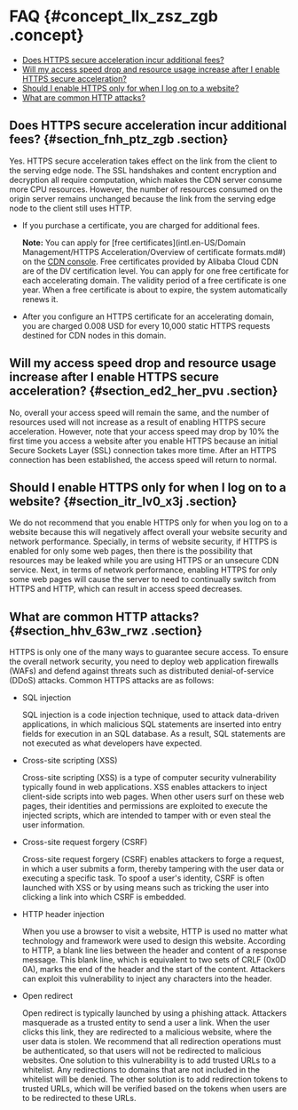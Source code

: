 # FAQ {#concept_llx_zsz_zgb .concept}

-   [Does HTTPS secure acceleration incur additional fees?](#section_fnh_ptz_zgb)
-   [Will my access speed drop and resource usage increase after I enable HTTPS secure acceleration?](#section_ed2_her_pvu)
-   [Should I enable HTTPS only for when I log on to a website?](#section_itr_lv0_x3j)
-   [What are common HTTP attacks?](#section_hhv_63w_rwz)

## Does HTTPS secure acceleration incur additional fees? {#section_fnh_ptz_zgb .section}

Yes. HTTPS secure acceleration takes effect on the link from the client to the serving edge node. The SSL handshakes and content encryption and decryption all require computation, which makes the CDN server consume more CPU resources. However, the number of resources consumed on the origin server remains unchanged because the link from the serving edge node to the client still uses HTTP.

-   If you purchase a certificate, you are charged for additional fees.

    **Note:** You can apply for [free certificates](intl.en-US/Domain Management/HTTPS Acceleration/Overview of certificate formats.md#) on the [CDN console](https://cdnnext.console.aliyun.com). Free certificates provided by Alibaba Cloud CDN are of the DV certification level. You can apply for one free certificate for each accelerating domain. The validity period of a free certificate is one year. When a free certificate is about to expire, the system automatically renews it.

-   After you configure an HTTPS certificate for an accelerating domain, you are charged 0.008 USD for every 10,000 static HTTPS requests destined for CDN nodes in this domain.

## Will my access speed drop and resource usage increase after I enable HTTPS secure acceleration? {#section_ed2_her_pvu .section}

No, overall your access speed will remain the same, and the number of resources used will not increase as a result of enabling HTTPS secure acceleration. However, note that your access speed may drop by 10% the first time you access a website after you enable HTTPS because an initial Secure Sockets Layer \(SSL\) connection takes more time. After an HTTPS connection has been established, the access speed will return to normal.

## Should I enable HTTPS only for when I log on to a website? {#section_itr_lv0_x3j .section}

We do not recommend that you enable HTTPS only for when you log on to a website because this will negatively affect overall your website security and network performance. Specially, in terms of website security, if HTTPS is enabled for only some web pages, then there is the possibility that resources may be leaked while you are using HTTPS or an unsecure CDN service. Next, in terms of network performance, enabling HTTPS for only some web pages will cause the server to need to continually switch from HTTPS and HTTP, which can result in access speed decreases.

## What are common HTTP attacks? {#section_hhv_63w_rwz .section}

HTTPS is only one of the many ways to guarantee secure access. To ensure the overall network security, you need to deploy web application firewalls \(WAFs\) and defend against threats such as distributed denial-of-service \(DDoS\) attacks. Common HTTPS attacks are as follows:

-   SQL injection

    SQL injection is a code injection technique, used to attack data-driven applications, in which malicious SQL statements are inserted into entry fields for execution in an SQL database. As a result, SQL statements are not executed as what developers have expected.

-   Cross-site scripting \(XSS\)

    Cross-site scripting \(XSS\) is a type of computer security vulnerability typically found in web applications. XSS enables attackers to inject client-side scripts into web pages. When other users surf on these web pages, their identities and permissions are exploited to execute the injected scripts, which are intended to tamper with or even steal the user information.

-   Cross-site request forgery \(CSRF\)

    Cross-site request forgery \(CSRF\) enables attackers to forge a request, in which a user submits a form, thereby tampering with the user data or executing a specific task. To spoof a user's identity, CSRF is often launched with XSS or by using means such as tricking the user into clicking a link into which CSRF is embedded.

-   HTTP header injection

    When you use a browser to visit a website, HTTP is used no matter what technology and framework were used to design this website. According to HTTP, a blank line lies between the header and content of a response message. This blank line, which is equivalent to two sets of CRLF \(0x0D 0A\), marks the end of the header and the start of the content. Attackers can exploit this vulnerability to inject any characters into the header.

-   Open redirect

    Open redirect is typically launched by using a phishing attack. Attackers masquerade as a trusted entity to send a user a link. When the user clicks this link, they are redirected to a malicious website, where the user data is stolen. We recommend that all redirection operations must be authenticated, so that users will not be redirected to malicious websites. One solution to this vulnerability is to add trusted URLs to a whitelist. Any redirections to domains that are not included in the whitelist will be denied. The other solution is to add redirection tokens to trusted URLs, which will be verified based on the tokens when users are to be redirected to these URLs.


